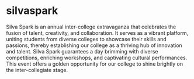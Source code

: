 # silvaspark
Silva Spark is an annual inter-college extravaganza that celebrates the fusion of talent, creativity, and collaboration. It serves as a vibrant platform, uniting students from diverse colleges to showcase their skills and passions, thereby establishing our college as a thriving hub of innovation and talent. Silva Spark guarantees a day brimming with diverse competitions, enriching workshops, and captivating cultural performances. This event offers a golden opportunity for our college to shine brightly on the inter-collegiate stage.
